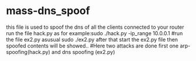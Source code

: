 # mass-dns_spoof
this file is used to spoof the dns of all the clients connected to your router
run the file hack.py as for example:sudo ./hack.py -ip_range 10.0.0.1
#run the file ex2.py asusual sudo ./ex2.py
after that start the ex2.py file then spoofed contents will be showed..
#Here two attacks are done first one arp-spoofing(hack.py) and dns spoofing (ex2.py)
